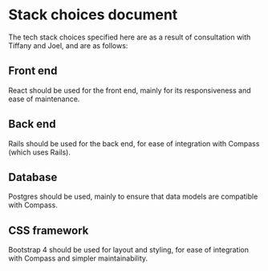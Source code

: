 # Stack choices document

The tech stack choices specified here are as a result of consultation with Tiffany and Joel, and are as follows:

## Front end

React should be used for the front end, mainly for its responsiveness and ease of maintenance.

## Back end

Rails should be used for the back end, for ease of integration with Compass (which uses Rails).

## Database

Postgres should be used, mainly to ensure that data models are compatible with Compass.

## CSS framework

Bootstrap 4 should be used for layout and styling, for ease of integration with Compass and simpler maintainability.
